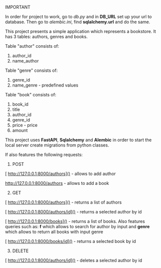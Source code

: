 IMPORTANT

In order for project to work, go to *db.py* and in **DB_URL** set up your url to database. Then go to *alembic.ini*, find **sqlalchemy.url** and do the same.

This project presents a simple application which represents a bookstore. It has 3 tables: authors, genres and books.

Table "author" consists of:

1. author_id
2. name_author

Table "genre" consists of:

1. genre_id
2. name_genre - predefined values

Table "book" consists of:

1. book_id
2. title
3. author_id
4. genre_id
5. price - price
6. amount

This project uses **FastAPI**, **Sqlalchemy** and **Alembic** in order to start the local server create migrations from python classes.

If also features the following requests:

1) POST

[
    http://127.0.0.1:8000/authors]() - allows to add author

[
    http://]()[127.0.0.1:8000/authors]() - allows to add a book

2) GET

[
    http://127.0.0.1:8000/authors]() - returns a list of authors

[
    http://127.0.0.1:8000/authors/id]() - returns a selected author by id

[
    http://127.0.0.1:8000/books]() - returns a list of books. Also features queries such as: **f** which allows to search for author by input and **genre** which allows to 		return all books with input genre

[
    http://127.0.0.1:8000/books/id]() - returns a selected book by id

3) DELETE

[
    http://127.0.0.1:8000/authors/id]() - deletes a selected author by id
